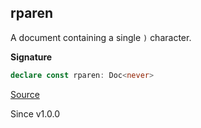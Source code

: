 ## rparen

A document containing a single `)` character.

**Signature**

```ts
declare const rparen: Doc<never>
```

[Source](https://github.com/Effect-TS/effect/tree/main/packages/printer/src/Doc.ts#L815)

Since v1.0.0
